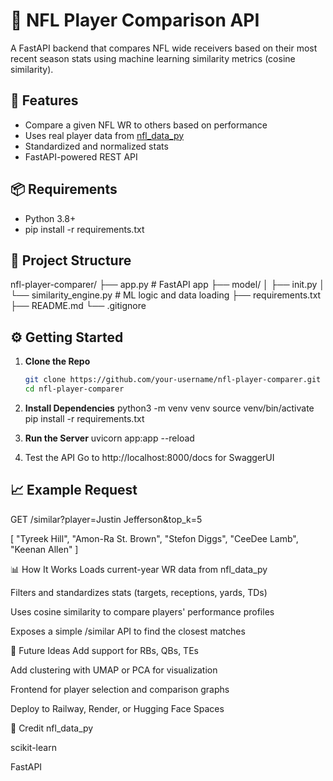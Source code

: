 # 🏈 NFL Player Comparison API

A FastAPI backend that compares NFL wide receivers based on their most recent season stats using machine learning similarity metrics (cosine similarity).

## 🚀 Features

- Compare a given NFL WR to others based on performance
- Uses real player data from [nfl_data_py](https://github.com/nflverse/nfl_data_py)
- Standardized and normalized stats
- FastAPI-powered REST API

## 📦 Requirements

- Python 3.8+
- pip install -r requirements.txt

## 📁 Project Structure

nfl-player-comparer/
├── app.py # FastAPI app
├── model/
│ ├── init.py
│ └── similarity_engine.py # ML logic and data loading
├── requirements.txt
├── README.md
└── .gitignore

## ⚙️ Getting Started

1. **Clone the Repo**

   ```bash
   git clone https://github.com/your-username/nfl-player-comparer.git
   cd nfl-player-comparer

   ```

2. **Install Dependencies**
   python3 -m venv venv
   source venv/bin/activate
   pip install -r requirements.txt

3. **Run the Server**
   uvicorn app:app --reload

4. Test the API
   Go to http://localhost:8000/docs for SwaggerUI

## 📈 Example Request

GET /similar?player=Justin Jefferson&top_k=5

[
"Tyreek Hill",
"Amon-Ra St. Brown",
"Stefon Diggs",
"CeeDee Lamb",
"Keenan Allen"
]

📊 How It Works
Loads current-year WR data from nfl_data_py

Filters and standardizes stats (targets, receptions, yards, TDs)

Uses cosine similarity to compare players' performance profiles

Exposes a simple /similar API to find the closest matches

🔮 Future Ideas
Add support for RBs, QBs, TEs

Add clustering with UMAP or PCA for visualization

Frontend for player selection and comparison graphs

Deploy to Railway, Render, or Hugging Face Spaces

📘 Credit
nfl_data_py

scikit-learn

FastAPI
